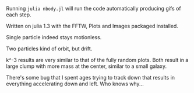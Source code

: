 Running `julia nbody.jl` will run the code automatically producing gifs of
each step.

Written on julia 1.3 with the FFTW, Plots and Images packaged installed.

Single particle indeed stays motionless.

Two particles kind of orbit, but drift.

k^-3 results are very similar to that of the fully random plots. Both result 
in a large clump with more mass at the center, similar to a small galaxy.

There's some bug that I spent ages trying to track down that results in
everything accelerating down and left. Who knows why...
